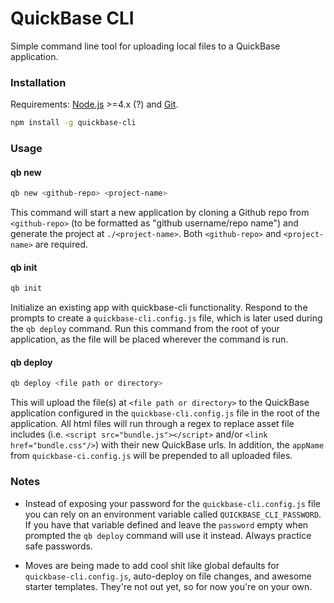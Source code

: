 # QuickBase CLI

Simple command line tool for uploading local files to a QuickBase application.

### Installation
Requirements: [Node.js](https://nodejs.org/en/) >=4.x (?) and [Git](https://git-scm.com/).

```bash
npm install -g quickbase-cli
```

### Usage

#### qb new
```bash
qb new <github-repo> <project-name>
```

This command will start a new application by cloning a Github repo from `<github-repo>` (to be formatted as "github username/repo name") and generate the project at `./<project-name>`. Both `<github-repo>` and `<project-name>` are required.

#### qb init
```bash
qb init
```

Initialize an existing app with quickbase-cli functionality. Respond to the prompts to create a `quickbase-cli.config.js` file, which is later used during the `qb deploy` command. Run this command from the root of your application, as the file will be placed wherever the command is run.

#### qb deploy
```bash
qb deploy <file path or directory>
```

This will upload the file(s) at `<file path or directory>` to the QuickBase application configured in the `quickbase-cli.config.js` file in the root of the application. All html files will run through a regex to replace asset file includes (i.e. `<script src="bundle.js"></script>` and/or `<link href="bundle.css"/>`) with their new QuickBase urls. In addition, the `appName` from `quickbase-ci.config.js` will be prepended to all uploaded files.

### Notes

* Instead of exposing your password for the `quickbase-cli.config.js` file you can rely on an environment variable called `QUICKBASE_CLI_PASSWORD`. If you have that variable defined and leave the `password` empty when prompted the `qb deploy` command will use it instead. Always practice safe passwords.

* Moves are being made to add cool shit like global defaults for `quickbase-cli.config.js`, auto-deploy on file changes, and awesome starter templates. They're not out yet, so for now you're on your own.